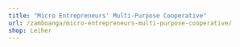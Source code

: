 ```yaml
---
title: "Micro Entrepreneurs' Multi-Purpose Cooperative"
url: /zamboanga/micro-entrepreneurs-multi-purpose-cooperative/
shop: Leiher
---
```

